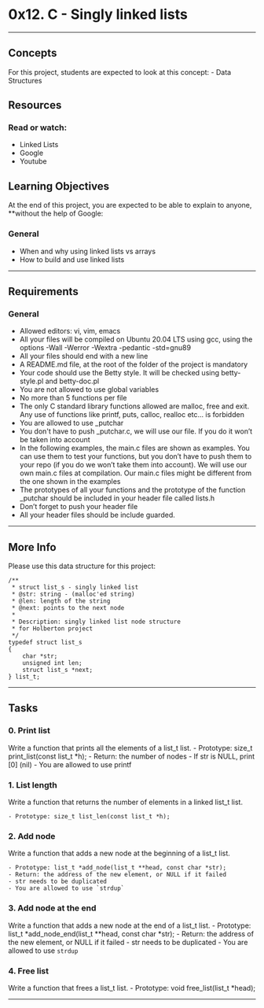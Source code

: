 # 0x12. C - Singly linked lists

***********************************************************************************

## Concepts
For this project, students are expected to look at this concept:
	- Data Structures
## Resources
### Read or watch:
 - Linked Lists
 - Google
 - Youtube

## Learning Objectives
At the end of this project, you are expected to be able to explain to anyone, **without the help of Google:
### General
 - When and why using linked lists vs arrays
 - How to build and use linked lists

***********************************************************************************

## Requirements
### General
 - Allowed editors: vi, vim, emacs
 - All your files will be compiled on Ubuntu 20.04 LTS using gcc, using the options -Wall -Werror -Wextra -pedantic -std=gnu89
 - All your files should end with a new line
 - A README.md file, at the root of the folder of the project is mandatory
 - Your code should use the Betty style. It will be checked using betty-style.pl and betty-doc.pl
 - You are not allowed to use global variables
 - No more than 5 functions per file
 - The only C standard library functions allowed are malloc, free and exit. Any use of functions like printf, puts, calloc, realloc etc… is forbidden
 - You are allowed to use _putchar
 - You don't have to push _putchar.c, we will use our file. If you do it won’t be taken into account
 - In the following examples, the main.c files are shown as examples. You can use them to test your functions, but you don’t have to push them to your repo (if you do we won’t take them into account). We will use our own main.c files at compilation. Our main.c files might be different from the one shown in the examples
 - The prototypes of all your functions and the prototype of the function _putchar should be included in your header file called lists.h
 - Don’t forget to push your header file
 - All your header files should be include guarded.


***********************************************************************************


## More Info
Please use this data structure for this project:
```
/**
 * struct list_s - singly linked list
 * @str: string - (malloc'ed string)
 * @len: length of the string
 * @next: points to the next node
 *
 * Description: singly linked list node structure
 * for Holberton project
 */
typedef struct list_s
{
    char *str;
    unsigned int len;
    struct list_s *next;
} list_t;
```


***********************************************************************************


## Tasks
### 0. Print list
Write a function that prints all the elements of a list_t list.
	- Prototype: size_t print_list(const list_t *h);
	- Return: the number of nodes
	- If str is NULL, print [0] (nil)
	- You are allowed to use printf
### 1. List length
Write a function that returns the number of elements in a linked list_t list.

	- Prototype: size_t list_len(const list_t *h);
### 2. Add node
Write a function that adds a new node at the beginning of a list_t list.

	- Prototype: list_t *add_node(list_t **head, const char *str);
	- Return: the address of the new element, or NULL if it failed
	- str needs to be duplicated
	- You are allowed to use `strdup`
### 3. Add node at the end
Write a function that adds a new node at the end of a list_t list.
	- Prototype: list_t *add_node_end(list_t **head, const char *str);
	- Return: the address of the new element, or NULL if it failed
	- str needs to be duplicated
	- You are allowed to use `strdup`
 
### 4. Free list
Write a function that frees a list_t list.
	- Prototype: void free_list(list_t *head);


***********************************************************************************
